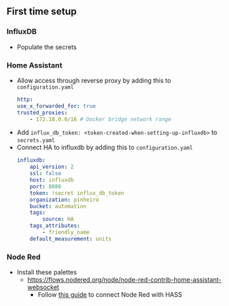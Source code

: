 ## First time setup
### InfluxDB
* Populate the secrets
### Home Assistant
* Allow access through reverse proxy by adding this to `configuration.yaml`
    ```yaml
    http:
    use_x_forwarded_for: true
    trusted_proxies:
        - 172.18.0.0/16 # Docker bridge network range
    ```
* Add `influx_db_token: <token-created-when-setting-up-influxdb>` to `secrets.yaml`
* Connect HA to influxdb by adding this to `configuration.yaml`
    ```yaml
    influxdb:
        api_version: 2
        ssl: false
        host: influxdb
        port: 8086
        token: !secret influx_db_token
        organization: pinheiro
        bucket: automation
        tags:
            source: HA
        tags_attributes:
            - friendly_name
        default_measurement: units
    ```
### Node Red
* Install these palettes
    * https://flows.nodered.org/node/node-red-contrib-home-assistant-websocket
        * Follow [this guide](https://zachowj.github.io/node-red-contrib-home-assistant-websocket/guide/#configuration) to connect Node Red with HASS
